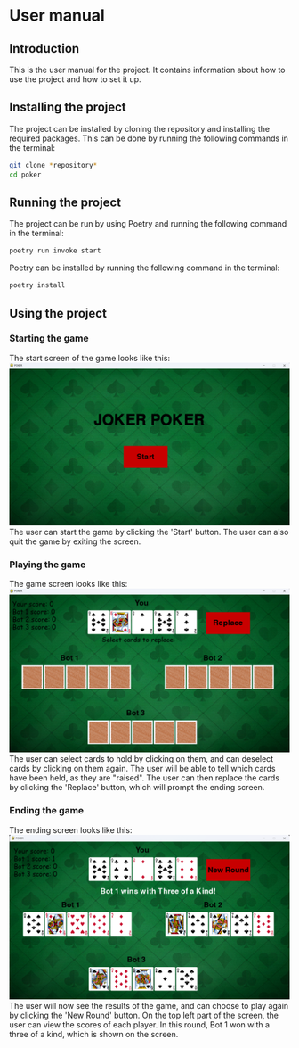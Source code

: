 # User manual
## Introduction
This is the user manual for the project. It contains information about how to use the project and how to set it up.

## Installing the project
The project can be installed by cloning the repository and installing the required packages. This can be done by running the following commands in the terminal:
```bash
git clone *repository*
cd poker
```
## Running the project
The project can be run by using Poetry and running the following command in the terminal:
```bash
poetry run invoke start
```
Poetry can be installed by running the following command in the terminal:
```bash
poetry install
```

## Using the project
### Starting the game
The start screen of the game looks like this:
![Start screen](./pictures/StartScreen.png)
The user can start the game by clicking the 'Start' button. The user can also quit the game by exiting the screen.

### Playing the game
The game screen looks like this:
![Game screen](./pictures/GameScreen.png)
The user can select cards to hold by clicking on them, and can deselect cards by clicking on them again. The user will be able to tell which cards have been held, as they are "raised". The user can then replace the cards by clicking the 'Replace' button, which will prompt the ending screen.

### Ending the game
The ending screen looks like this:
![Ending screen](./pictures/EndScreen.png)
The user will now see the results of the game, and can choose to play again by clicking the 'New Round' button. On the top left part of the screen, the user can view the scores of each player. In this round, Bot 1 won with a three of a kind, which is shown on the screen.

